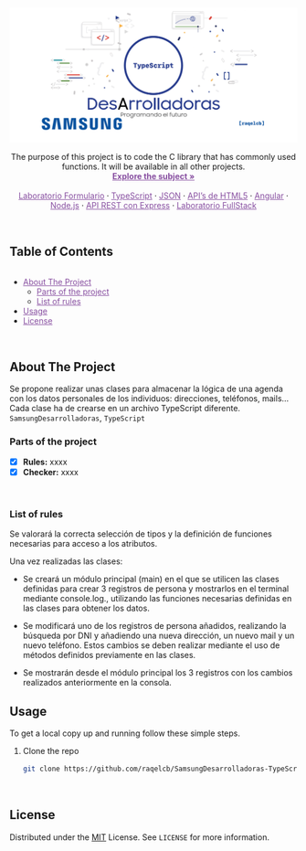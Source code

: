 <!-- PROJECT LOGO -->
<br />
<p align="center">
  <a href="https://www.europe-samsung.com/smsdev/Noticias/Detalle/adentrate_en_el_mundo_de_la_programacion_con_la_nueva_edicion_del_programa_formativo_samsung_desarrolladoras/174b17f7-e14e-447f-9524-7f55f414a0f5">
    <img src="images/TypeScript_Cover.png" alt="typeScriptCover">
  </a>

  <p align="center">
    The purpose of this project is to code the C library that has commonly used functions. It will be available in all other projects.
    <br />
    <a style="color:#874EA0" href="https://github.com/raqelcb/SamsungDesArrolladoras-TypeScript/blob/main/EnunciadoTypeScript.pdf"><strong>Explore the subject »</strong></a>
    <br />
    <br />
    <a style="color:#874EA0" href="https://github.com/raqelcb/SamsungDesArrolladoras-Lab_form">Laboratorio Formulario</a>
    ·
    <a style="color:#874EA0" href="https://github.com/raqelcb/SamsungDesArrolladoras-TypeScript">TypeScript</a>
    ·
    <a style="color:#874EA0" href="https://github.com/raqelcb/SamsungDesArrolladoras-JSON">JSON</a>
    ·
    <a style="color:#874EA0" href="https://github.com/raqelcb/SamsungDesArrolladoras-API_HTML">API’s de HTML5</a>
     ·
    <a style="color:#874EA0" href="https://github.com/raqelcb/SamsungDesArrolladoras-AngularL">Angular</a>
     ·
    <a style="color:#874EA0" href="https://github.com/raqelcb/SamsungDesArrolladoras-Node.js">Node.js</a>
     ·
    <a style="color:#874EA0" href="https://github.com/raqelcb/SamsungDesArrolladoras-API-REST_Express">API REST con Express</a>
         ·
    <a style="color:#874EA0" href="https://github.com/raqelcb/SamsungDesArrolladoras-Lab_FullStack">Laboratorio FullStack</a>
  </p>
</p>
<br>
<!-- TABLE OF CONTENTS -->
<!-- <details open="open"> -->
  <summary><h2 style="display: inline-block">Table of Contents</h2></summary>
  <ul>
    <li>
      <a style="color:#874EA0" href="#about-the-project">About The Project</a>
      <ul>
        <li><a style="color:#874EA0" href="#parts-of-the-project">Parts of the project</a></li>
        <li><a style="color:#874EA0" href="#list-of-rules">List of rules</a></li>
      </ul>
    </li>
    <li>
      <a style="color:#874EA0" href="#usage">Usage</a>
    </li>
    <li><a style="color:#874EA0" href="#license">License</a></li>
  </ul>
</details>

<br>

<!-- ABOUT THE PROJECT -->
## About The Project

Se propone realizar unas clases para almacenar la lógica de una agenda con los datos personales de los individuos: direcciones, teléfonos, mails… Cada clase ha de crearse en un archivo TypeScript diferente.
`SamsungDesarrolladoras`, `TypeScript`
<br>

### Parts of the project

* [X] **Rules:** xxxx
* [X] **Checker:** xxxx

<br>

### List of rules
Se valorará la correcta selección de tipos y la definición de funciones necesarias para acceso a los atributos.

Una vez realizadas las clases:

- Se creará un módulo principal (main) en el que se utilicen las clases definidas para crear 3 registros de persona y mostrarlos en el terminal mediante console.log., utilizando las funciones necesarias definidas en las clases para obtener los datos.

- Se modificará uno de los registros de persona añadidos, realizando la búsqueda por DNI y añadiendo una nueva dirección, un nuevo mail y un nuevo teléfono. Estos cambios se deben realizar mediante el uso de métodos definidos previamente en las clases.

- Se mostrarán desde el módulo principal los 3 registros con los cambios realizados anteriormente en la consola.

<!-- INSTALLATION -->
## Usage

To get a local copy up and running follow these simple steps.


1. Clone the repo
   ```sh
   git clone https://github.com/raqelcb/SamsungDesarrolladoras-TypeScript.git
   ```

<br>

<!-- LICENSE -->
## License

Distributed under the
[MIT](https://choosealicense.com/licenses/mit/) License. See `LICENSE` for more information.

<br>

